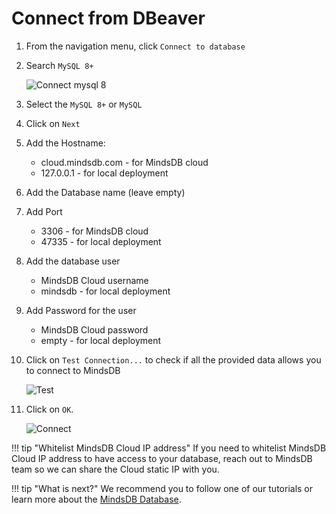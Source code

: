 
# Connect from DBeaver

1. From the navigation menu, click `Connect to database`
2. Search `MySQL 8+`

    ![Connect mysql 8](/assets/sql/dbeaver8.png)

3. Select the `MySQL 8+` or `MySQL`
4. Click on `Next`
5. Add the Hostname:
    * cloud.mindsdb.com - for MindsDB cloud
    * 127.0.0.1 - for local deployment
6. Add the Database name (leave empty)
7. Add Port 
    * 3306 - for MindsDB cloud
    * 47335 - for local deployment
8. Add the database user
    * MindsDB Cloud username
    * mindsdb - for local deployment
9. Add Password for the user 
    * MindsDB Cloud password
    * empty - for local deployment
10. Click on `Test Connection...` to check if all the provided data allows you to connect to MindsDB

    ![Test](/assets/sql/test_connection_dbeaver.png)

11. Click on `OK`.

    ![Connect](/assets/sql/connectcloud.png)

!!! tip "Whitelist MindsDB Cloud IP address"
    If you need to whitelist MindsDB Cloud IP address to have access to your database, reach out to MindsDB team so we can share the Cloud static IP with you.

!!! tip "What is next?"
    We recommend you to follow one of our tutorials or learn more about the [MindsDB Database](/sql/table-structure/).
